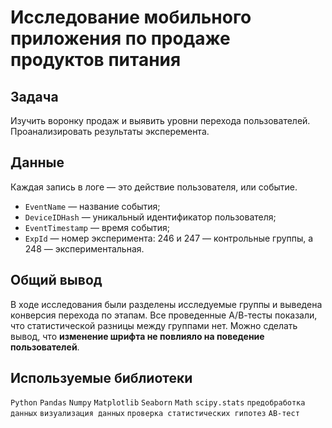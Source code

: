 # Исследование мобильного приложения по продаже продуктов питания

## Задача 

Изучить воронку продаж и выявить уровни перехода пользователей. Проанализировать результаты эксперемента.

## Данные

Каждая запись в логе — это действие пользователя, или событие.

 * `EventName` — название события;
 * `DeviceIDHash` — уникальный идентификатор пользователя;
 * `EventTimestamp` — время события;
 * `ExpId` — номер эксперимента: 246 и 247 — контрольные группы, а 248 — экспериментальная.

## Общий вывод

В ходе исследования были разделены исследуемые группы и выведена конверсия перехода по этапам.
Все проведенные А/В-тесты показали, что статистической разницы между группами нет. Можно сделать вывод, что __изменение шрифта не повлияло на поведение пользователей__.

## Используемые библиотеки

`Python` `Pandas` `Numpy` `Matplotlib` `Seaborn` `Math` `scipy.stats` `предобработка данных` `визуализация данных` `проверка статистических гипотез` `АВ-тест`
